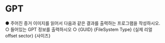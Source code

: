 # GPT

● 주어진 증거 이미지를 읽어서 다음과 같은 결과를 출력하는 프로그램을 작성하시오.
○ 들어있는 GPT 정보를 출력하시오
○ {GUID} {FileSystem Type} {실제 리얼 offset sector} {사이즈}